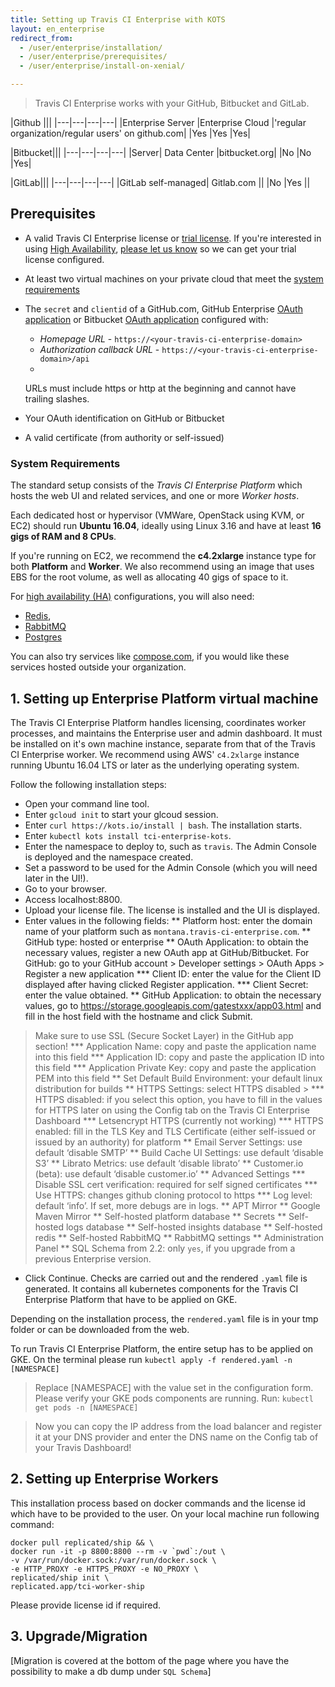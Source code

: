```yaml
---
title: Setting up Travis CI Enterprise with KOTS
layout: en_enterprise
redirect_from:
  - /user/enterprise/installation/
  - /user/enterprise/prerequisites/
  - /user/enterprise/install-on-xenial/

---
```


> Travis CI Enterprise works with your GitHub, Bitbucket and GitLab.

|Github	|||	
|---|---|---|---|
|Enterprise Server	|Enterprise Cloud	 |'regular organization/regular users' on github.com|
|Yes	|Yes	|Yes|

|Bitbucket|||
|---|---|---|---|
|Server|	Data Center	|bitbucket.org|
|No	|No	|Yes|

|GitLab|||
|---|---|---|---|
|GitLab self-managed|	Gitlab.com	||
|No	|Yes	||

## Prerequisites

  * A valid Travis CI Enterprise license or [trial license](https://enterprise.travis-ci.com/signup). 
  If you're interested in using [High Availability](/user/enterprise/high-availability/), 
  [please let us know](mailto:enterprise@travis-ci.com) so we can get your trial license configured.

  * At least two virtual machines on your private cloud that meet the [system requirements](#system-requirements)
  * The `secret` and `clientid` of a GitHub.com, GitHub Enterprise [OAuth application](https://developer.github.com/apps/building-integrations/setting-up-and-registering-oauth-apps/registering-oauth-apps/) 
  or Bitbucket [OAuth application]() configured with:

    - *Homepage URL* - `https://<your-travis-ci-enterprise-domain>`
    - *Authorization callback URL* - `https://<your-travis-ci-enterprise-domain>/api`
    +
    URLs must include https or http at the beginning and cannot have trailing slashes.
  * Your OAuth identification on GitHub or Bitbucket
  * A valid certificate (from authority or self-issued)


### System Requirements

The standard setup consists of the *Travis CI Enterprise
Platform* which hosts the web UI and related services, and one or more
*Worker hosts*.

Each dedicated host or hypervisor (VMWare, OpenStack using KVM, or EC2) should run **Ubuntu 16.04**, 
ideally using Linux 3.16 and have at least **16 gigs of RAM and 8 CPUs**.

If you're running on EC2, we recommend the **c4.2xlarge** instance type for both **Platform** and **Worker**. 
We also recommend using an image that uses EBS for the root volume, as well as allocating 40 gigs of space to it.

For [high availability (HA)](/user/enterprise/high-availability/) configurations, you will also need:

* [Redis](https://redis.io/),
* [RabbitMQ](https://www.rabbitmq.com/)
* [Postgres](https://www.postgresql.org/)

You can also try services like [compose.com](https://compose.com/), if you would like these services hosted outside your organization.

## 1. Setting up Enterprise Platform virtual machine

The Travis CI Enterprise Platform handles licensing, coordinates worker processes, and maintains the Enterprise user and admin dashboard. 
It must be installed on it's own machine instance, separate from that of the Travis CI Enterprise worker. 
We recommend using AWS' `c4.2xlarge` instance running Ubuntu 16.04 LTS or later as the underlying operating system.

Follow the following installation steps: 
* Open your command line tool. 
* Enter `gcloud init` to start your glcoud session.
* Enter `curl https://kots.io/install | bash`. The installation starts.
* Enter `kubectl kots install tci-enterprise-kots`.
* Enter the namespace to deploy to, such as `travis`. The Admin Console is deployed and the namespace created.
* Set a password to be used for the Admin Console (which you will need later in the UI!).
* Go to your browser.
* Access localhost:8800. 
* Upload your license file. The license is installed and the UI is displayed.
* Enter values in the following fields:
** Platform host: enter the domain name of your platform such as `montana.travis-ci-enterprise.com`.
** GitHub type: hosted or enterprise
** OAuth Application: to obtain the necessary values, register a new OAuth app at GitHub/Bitbucket. For GitHub: go to your GitHub account > Developer settings > OAuth Apps > Register a new application 
*** Client ID: enter the value for the Client ID displayed after having clicked Register application.
*** Client Secret: enter the value obtained.
** GitHub Application: to obtain the necessary values, go to https://storage.googleapis.com/gatestxxx/app03.html and fill in the host field with the hostname and click Submit.
> Make sure to use SSL (Secure Socket Layer) in the GitHub app section!
*** Application Name: copy and paste the application name into this field
*** Application ID: copy and paste the application ID into this field
*** Application Private Key: copy and paste the application PEM into this field
** Set Default Build Environment: your default linux distribution for builds
** HTTPS Settings: select HTTPS disabled > 
*** HTTPS disabled: if you select this option, you have to fill in the values for HTTPS later on using the Config tab on the Travis CI Enterprise Dashboard
*** Letsencrypt HTTPS (currently not working)
*** HTTPS enabled: fill in the TLS Key and TLS Certificate (either self-issued or issued by an authority) for platform
** Email Server Settings: use default ‘disable SMTP’
** Build Cache UI Settings: use default ‘disable S3’
** Librato Metrics: use default ‘disable librato’
** Customer.io (beta): use default ‘disable customer.io’
** Advanced Settings
*** Disable SSL cert verification: required for self signed certificates
*** Use HTTPS: changes github cloning protocol to https
*** Log level: default ‘info’. If set, more debugs are in logs.
** APT Mirror
** Google Maven Mirror
** Self-hosted platform database
** Secrets
** Self-hosted logs database
** Self-hosted insights database
** Self-hosted redis
** Self-hosted RabbitMQ
** RabbitMQ settings
** Administration Panel
** SQL Schema from 2.2: only `yes`, if you upgrade from a previous Enterprise version.
* Click Continue. Checks are carried out and the rendered `.yaml` file is generated.
It contains all kubernetes components for the Travis CI Enterprise Platform that have to be applied on GKE.

Depending on the installation process, the `rendered.yaml` file is in your tmp folder or can be downloaded from the web.

To run Travis CI Enterprise Platform, the entire setup has to be applied on GKE.
On the terminal please run 
`kubectl apply -f rendered.yaml -n [NAMESPACE]`

> Replace [NAMESPACE] with the value set in the configuration form.
Please verify your GKE pods components are running.
Run:
`kubectl get pods -n [NAMESPACE]`

> Now you can copy the IP address from the load balancer and register it at your DNS provider and enter the DNS name on the Config tab of your Travis Dashboard!

## 2. Setting up Enterprise Workers

This installation process based on docker commands and the license id which have to be provided to the user. 
On your local machine run following command:
```
docker pull replicated/ship && \
docker run -it -p 8800:8800 --rm -v `pwd`:/out \
-v /var/run/docker.sock:/var/run/docker.sock \
-e HTTP_PROXY -e HTTPS_PROXY -e NO_PROXY \
replicated/ship init \
replicated.app/tci-worker-ship
``` 

Please provide license id if required.

## 3. Upgrade/Migration
[Migration is covered at the bottom of the page where you have the possibility to make a db dump under `SQL Schema`]





